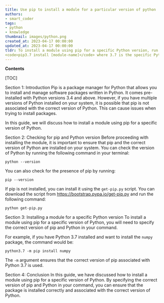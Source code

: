 ```yaml
---
title: Use pip to install a module for a particular version of python
authors:
- smart_coder
tags:
- python
- knowledge
thumbnail: images/python.png
created_at: 2023-04-17 00:00:00
updated_at: 2023-04-17 00:00:00
tldr: To install a module using pip for a specific Python version, run the following command 
<code>pip3.7 install [module-name]</code> where 3.7 is the specific Python version.
---
```


**Contents**

[TOC]

Section 1: Introduction 
Pip is a package manager for Python that allows you to install and manage software packages written in Python. It comes pre-installed with Python versions 3.4 and above. However, if you have multiple versions of Python installed on your system, it is possible that pip is not associated with the correct version of Python. This can cause issues when trying to install packages. 

In this guide, we will discuss how to install a module using pip for a specific version of Python. 

Section 2: Checking for pip and Python version 
Before proceeding with installing the module, it is important to ensure that pip and the correct version of Python are installed on your system. You can check the version of Python by running the following command in your terminal: 

```python --version``` 

You can also check for the presence of pip by running:

```pip --version``` 

If pip is not installed, you can install it using the `get-pip.py` script. You can download the script from https://bootstrap.pypa.io/get-pip.py and run the following command:

```python get-pip.py``` 

Section 3: Installing a module for a specific Python version 
To install a module using pip for a specific version of Python, you will need to specify the correct version of pip and Python in your command. 

For example, if you have Python 3.7 installed and want to install the `numpy` package, the command would be: 

```python3.7 -m pip install numpy``` 

The `-m` argument ensures that the correct version of pip associated with Python 3.7 is used. 

Section 4: Conclusion 
In this guide, we have discussed how to install a module using pip for a specific version of Python. By specifying the correct version of pip and Python in your command, you can ensure that the package is installed correctly and associated with the correct version of Python.
